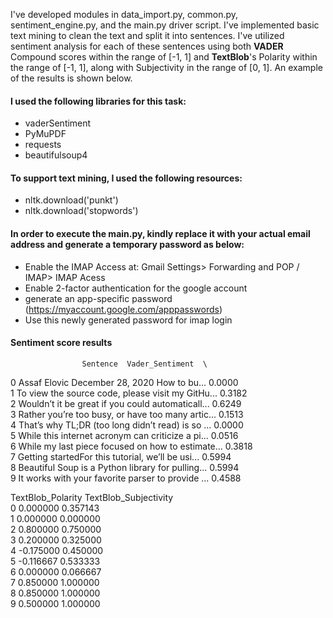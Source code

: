 I've developed modules in data_import.py, common.py, sentiment_engine.py, and the main.py driver script. I've implemented basic text mining to clean the text and split it into sentences. I've utilized sentiment analysis for each of these sentences using both **VADER** Compound scores within the range of [-1, 1] and **TextBlob**'s Polarity within the range of [-1, 1], along with Subjectivity in the range of [0, 1]. An example of the results is shown below.
#### I used the following libraries for this task:
* vaderSentiment
* PyMuPDF
* requests
* beautifulsoup4
#### To support text mining, I used the following resources:
* nltk.download('punkt')
* nltk.download('stopwords')

#### In order to execute the main.py, kindly replace it with your actual email address and generate a temporary password as below: 
* Enable the IMAP Access at: Gmail Settings> Forwarding and POP / IMAP> IMAP Acess
* Enable 2-factor authentication for the google account
* generate an app-specific password (https://myaccount.google.com/apppasswords)
* Use this newly generated password for imap login


#### Sentiment score results 
                    Sentence  Vader_Sentiment  \
0  Assaf Elovic   December 28, 2020     How to bu...           0.0000    
1  To view the source code, please visit my GitHu...           0.3182   
2  Wouldn’t it be great if you could automaticall...           0.6249   
3  Rather you’re too busy, or have too many artic...           0.1513  
4  That’s why TL;DR (too long didn’t read) is so ...           0.0000  
5  While this internet acronym can criticize a pi...           0.0516  
6  While my last piece focused on how to estimate...           0.3818  
7  Getting startedFor this tutorial, we’ll be usi...           0.5994     
8  Beautiful Soup is a Python library for pulling...           0.5994    
9  It works with your favorite parser to provide ...           0.4588    

   TextBlob_Polarity  TextBlob_Subjectivity  
0           0.000000               0.357143  
1           0.000000               0.000000  
2           0.800000               0.750000  
3           0.200000               0.325000  
4          -0.175000               0.450000  
5          -0.116667               0.533333  
6           0.000000               0.066667  
7           0.850000               1.000000  
8           0.850000               1.000000  
9           0.500000               1.000000  
